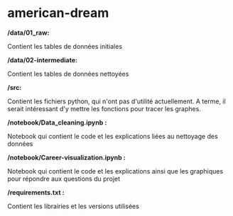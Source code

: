 # american-dream
**/data/01_raw:**

Contient les tables de données initiales



**/data/02-intermediate:**

Contient les tables de données nettoyées



**/src:**

Contient les fichiers python, qui n'ont pas d'utilité actuellement. A terme, il serait intéressant d'y mettre les fonctions pour tracer les graphes.



**/notebook/Data_cleaning.ipynb :**

Notebook qui contient le code et les explications liées au nettoyage des données



**/notebook/Career-visualization.ipynb :**

Notebook qui contient le code et les explications ainsi que les graphiques pour répondre aux questions du projet 



**/requirements.txt :** 

Contient les librairies et les versions utilisées